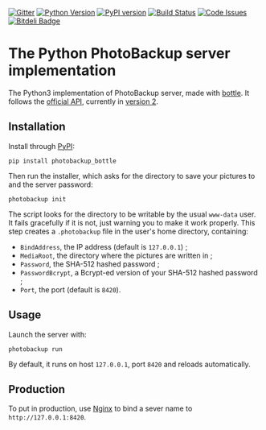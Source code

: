 [![Gitter](https://badges.gitter.im/gitterHQ/gitter.svg)](https://gitter.im/PhotoBackup)
[![Python Version](https://img.shields.io/badge/Python-3-brightgreen.svg?style=plastic)](http://python.org)
[![PyPI version](https://badge.fury.io/py/photobackup-bottle.svg)](https://badge.fury.io/py/photobackup-bottle)
[![Build Status](https://travis-ci.org/PhotoBackup/server-bottle.svg?branch=master)](https://travis-ci.org/PhotoBackup/server-bottle)
[![Code Issues](https://www.quantifiedcode.com/api/v1/project/0066628ce3954e079603dfeafdf5b077/badge.svg)](https://www.quantifiedcode.com/app/project/0066628ce3954e079603dfeafdf5b077)
[![Bitdeli Badge](https://d2weczhvl823v0.cloudfront.net/PhotoBackup/server-bottle/trend.png)](https://bitdeli.com/free "Bitdeli Badge")

#  The Python PhotoBackup server implementation 

The Python3 implementation of PhotoBackup server, made with
[bottle](http://bottlepy.org/). It follows the
[official API](https://github.com/PhotoBackup/api/blob/master/api.raml), currently in [version 2](https://github.com/PhotoBackup/api/releases/tag/v2).

## Installation

Install through [PyPI](https://pypi.python.org/pypi):

    pip install photobackup_bottle

Then run the installer, which asks for the directory to save your pictures to
and the server password:

    photobackup init

The script looks for the directory to be writable by the usual `www-data` user.
It fails gracefully if it is not, just warning you to make it work properly.
This step creates a `.photobackup` file in the user's home directory,
containing:

* `BindAddress`, the IP address (default is `127.0.0.1`) ;
* `MediaRoot`, the directory where the pictures are written in ;
* `Password`, the SHA-512 hashed password ;
* `PasswordBcrypt`, a Bcrypt-ed version of your SHA-512 hashed password ;
* `Port`, the port (default is `8420`).

## Usage

Launch the server with:

    photobackup run

By default, it runs on host `127.0.0.1`, port `8420` and reloads automatically.

## Production

To put in production, use [Nginx](http://nginx.org/) to bind a sever name to `http://127.0.0.1:8420`.
